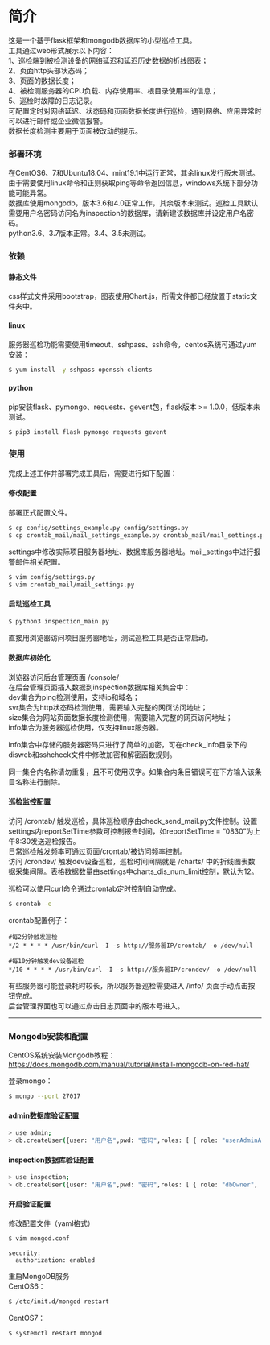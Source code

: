 简介  
====
这是一个基于flask框架和mongodb数据库的小型巡检工具。  
工具通过web形式展示以下内容：  
1、巡检端到被检测设备的网络延迟和延迟历史数据的折线图表；  
2、页面http头部状态码；  
3、页面的数据长度；  
4、被检测服务器的CPU负载、内存使用率、根目录使用率的信息；  
5、巡检时故障的日志记录。  
可配置定时对网络延迟、状态码和页面数据长度进行巡检，遇到网络、应用异常时可以进行邮件或企业微信报警。  
数据长度检测主要用于页面被改动的提示。  
### 部署环境  
在CentOS6、7和Ubuntu18.04、mint19.1中运行正常，其余linux发行版未测试。由于需要使用linux命令和正则获取ping等命令返回信息，windows系统下部分功能可能异常。  
数据库使用mongodb，版本3.6和4.0正常工作，其余版本未测试。巡检工具默认需要用户名密码访问名为inspection的数据库，请新建该数据库并设定用户名密码。  
python3.6、3.7版本正常。3.4、3.5未测试。  
  
### 依赖  
#### 静态文件  
css样式文件采用bootstrap，图表使用Chart.js，所需文件都已经放置于static文件夹中。  
  
#### linux  
服务器巡检功能需要使用timeout、sshpass、ssh命令，centos系统可通过yum安装：  
```sh
$ yum install -y sshpass openssh-clients
```
#### python  
pip安装flask、pymongo、requests、gevent包，flask版本 >= 1.0.0，低版本未测试。  
```sh
$ pip3 install flask pymongo requests gevent
```
  
### 使用
完成上述工作并部署完成工具后，需要进行如下配置：  
#### 修改配置
部署正式配置文件。  
```sh
$ cp config/settings_example.py config/settings.py
$ cp crontab_mail/mail_settings_example.py crontab_mail/mail_settings.py
```
settings中修改实际项目服务器地址、数据库服务器地址。mail_settings中进行报警邮件相关配置。  
```sh
$ vim config/settings.py
$ vim crontab_mail/mail_settings.py
```
  
#### 启动巡检工具
```sh
$ python3 inspection_main.py
```
直接用浏览器访问项目服务器地址，测试巡检工具是否正常启动。
#### 数据库初始化
浏览器访问后台管理页面 /console/  
在后台管理页面插入数据到inspection数据库相关集合中：  
dev集合为ping检测使用，支持ip和域名；  
svr集合为http状态码检测使用，需要输入完整的网页访问地址；  
size集合为网站页面数据长度检测使用，需要输入完整的网页访问地址；  
info集合为服务器巡检使用，仅支持linux服务器。  
  
info集合中存储的服务器密码只进行了简单的加密，可在check_info目录下的disweb和sshcheck文件中修改加密和解密函数规则。  

同一集合内名称请勿重复，且不可使用汉字。如集合内条目错误可在下方输入该条目名称进行删除。  
  
#### 巡检监控配置
访问 /crontab/ 触发巡检，具体巡检顺序由check_send_mail.py文件控制。设置settings内reportSetTime参数可控制报告时间，如reportSetTime = “0830”为上午8:30发送巡检报告。  
日常巡检触发频率可通过页面/crontab/被访问频率控制。  
访问 /crondev/ 触发dev设备巡检，巡检时间间隔就是 /charts/ 中的折线图表数据采集间隔。表格数据数量由settings中charts_dis_num_limit控制，默认为12。  
  
巡检可以使用curl命令通过crontab定时控制自动完成。  
```sh
$ crontab -e
```
crontab配置例子：  
```
#每2分钟触发巡检
*/2 * * * * /usr/bin/curl -I -s http://服务器IP/crontab/ -o /dev/null

#每10分钟触发dev设备巡检
*/10 * * * * /usr/bin/curl -I -s http://服务器IP/crondev/ -o /dev/null
```

有些服务器可能登录耗时较长，所以服务器巡检需要进入 /info/ 页面手动点击按钮完成。  
后台管理界面也可以通过点击日志页面中的版本号进入。  

----------------------------------------------------------------------------
### Mongodb安装和配置
CentOS系统安装Mongodb教程：
https://docs.mongodb.com/manual/tutorial/install-mongodb-on-red-hat/  

登录mongo：  
```sh
$ mongo --port 27017 
```

#### admin数据库验证配置
```sh
> use admin; 
> db.createUser({user: "用户名",pwd: "密码",roles: [ { role: "userAdminAnyDatabase", db: "admin" } ]}); 
```

#### inspection数据库验证配置
```sh
> use inspection; 
> db.createUser({user: "用户名",pwd: "密码",roles: [ { role: "dbOwner", db: "inspection" } ]}); 
```

#### 开启验证配置
修改配置文件（yaml格式）  
```sh
$ vim mongod.conf 
```
```
security: 
  authorization: enabled 
```

重启MongoDB服务  
CentOS6：  
```sh
$ /etc/init.d/mongod restart 
```
CentOS7：  
```sh
$ systemctl restart mongod 
```


